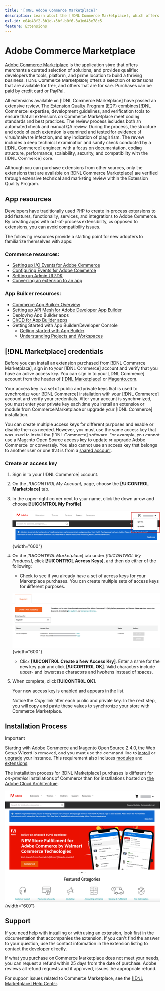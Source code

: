 ```yaml
---
title: '[!DNL Adobe Commerce Marketplace]'
description: Learn about the [!DNL Commerce Marketplace], which offers merchants a curated selection of solutions, and provides qualified developers the tools, platform, and prime location to build a thriving business.
exl-id: e04e48f2-3b1d-45bf-b0f6-3a1ed43e78c5
feature: Extensions
---
```

# Adobe Commerce Marketplace

[Adobe Commerce Marketplace][1] is the application store that offers merchants a curated selection of solutions, and provides qualified developers the tools, platform, and prime location to build a thriving business. [!DNL Commerce Marketplace] offers a selection of extensions that are available for free, and others that are for sale. Purchases can be paid by credit card or [PayPal][2].

All extensions available on [!DNL Commerce Marketplace] have passed an extensive review. The [Extension Quality Program][3] (EQP) combines [!DNL Commerce] expertise, development guidelines, and verification tools to ensure that all extensions on Commerce Marketplace meet coding standards and best practices. The review process includes both an automated check and manual QA review. During the process, the structure and code of each extension is examined and tested for evidence of virus/malware infection, and any indication of plagiarism. The review includes a deep technical examination and sanity check conducted by a [!DNL Commerce] engineer, with a focus on documentation, coding structure, performance, scalability, security, and compatibility with the [!DNL Commerce] core.

Although you can purchase extensions from other sources, only the extensions that are available on [!DNL Commerce Marketplace] are verified through extensive technical and marketing review within the Extension Quality Program.

## App resources

Developers have traditionally used PHP to create in-process extensions to add features, functionality, services, and integrations to Adobe Commerce. By creating apps with out-of-process extensibility, as opposed to extensions, you can avoid compatibility issues.

The following resources provide a starting point for new adopters to familiarize themselves with apps:

### Commerce resources:

-  [Setting up I/O Events for Adobe Commerce](https://developer.adobe.com/commerce/extensibility/events/)
-  [Configuring Events for Adobe Commerce](https://developer.adobe.com/commerce/extensibility/events/configure-commerce/)
-  [Setting up Admin UI SDK](https://developer.adobe.com/commerce/extensibility/admin-ui-sdk/)
-  [Converting an extension to an app](https://developer.adobe.com/commerce/extensibility/app-development/#how-do-i-port-an-extension-into-an-app)

### App Builder resources:

-  [Commerce App Builder Overview](https://developer.adobe.com/commerce/extensibility/app-development/)
-  [Setting up API Mesh for Adobe Developer App Builder](https://developer.adobe.com/graphql-mesh-gateway/gateway/getting-started/)
-  [Deploying App Builder apps](https://developer.adobe.com/app-builder/docs/guides/deployment/)
-  [CI/CD for App Builder apps](https://developer.adobe.com/app-builder/docs/guides/deployment/ci_cd_for_firefly_apps/)
-  Getting Started with App Builder/Developer Console
   -  [Getting started with App Builder](https://developer.adobe.com/app-builder/docs/getting_started/)
   -  [Understanding Projects and Workspaces](https://developer.adobe.com/app-builder/docs/resources/videos/exploring/projects-and-workspaces/)

## [!DNL Marketplace] credentials

Before you can install an extension purchased from [!DNL Commerce Marketplace], sign in to your [!DNL Commerce] account and verify that you have an active access key. You can sign in to your [!DNL Commerce] account from the header of [[!DNL Marketplace]][1] or [Magento.com][6].

Your access key is a set of public and private keys that is used to synchronize your [!DNL Commerce] installation with your [!DNL Commerce] account and verify your credentials. After your account is synchronized, you must enter your private key each time you install an extension or module from Commerce Marketplace or upgrade your [!DNL Commerce] installation.

You can create multiple access keys for different purposes and enable or disable them as needed. However, you must use the same access key that was used to install the [!DNL Commerce] software. For example, you cannot use a Magento Open Source access key to update or upgrade Adobe Commerce, or conversely. You also cannot use an access key that belongs to another user or one that is from a [shared account](commerce-account-share.md).

### Create an access key

1. Sign in to your [!DNL Commerce] account.

1. On the _[!UICONTROL My Account]_ page, choose the **[!UICONTROL Marketplace]** tab.

1. In the upper-right corner next to your name, click the down arrow and choose **[!UICONTROL My Profile]**.

    ![Your [!DNL Marketplace] profile](./assets/marketplace-profile.png){width="600"}

1. On the _[!UICONTROL Marketplace]_ tab under _[!UICONTROL My Products]_, click **[!UICONTROL Access Keys]**, and then do either of the following:

    - Check to see if you already have a set of access keys for your Marketplace purchases. You can create multiple sets of access keys for different purposes.

    ![Access Keys](./assets/access-keys.png){width="600"}

    - Click **[!UICONTROL Create a New Access Key]**. Enter a name for the new key pair and click **[!UICONTROL OK]**. Valid characters include upper- and lowercase characters and hyphens instead of spaces.

1. When complete, click **[!UICONTROL OK]**.

    Your new access key is enabled and appears in the list.

    Notice the _Copy_ link after each public and private key. In the next step, you will copy and paste these values to synchronize your store with Commerce Marketplace.

## Installation Process

>[!IMPORTANT]
>
>Starting with Adobe Commerce and Magento Open Source 2.4.0, the Web Setup Wizard is removed, and you must use the command line to [install](https://experienceleague.adobe.com/docs/commerce-operations/installation-guide/advanced.html) or [upgrade](https://experienceleague.adobe.com/docs/commerce-operations/upgrade-guide/implementation/perform-upgrade.html) your instance. This requirement also includes [modules](https://experienceleague.adobe.com/docs/commerce-operations/upgrade-guide/modules/upgrade.html) and [extensions](https://experienceleague.adobe.com/docs/commerce-operations/installation-guide/tutorials/extensions.html).

The installation process for [!DNL Marketplace] purchases is different for _on-premise_ installations of Commerce than for installations hosted on [the Adobe Cloud Architecture][4].

![Commerce Marketplace](./assets/marketplace.png){width="600"}

## Support

If you need help with installing or with using an extension, look first in the documentation that accompanies the extension. If you can't find the answer to your question, use the contact information in the extension listing to contact the developer directly.

If what you purchase on Commerce Marketplace does not meet your needs, you can request a refund within 25 days from the date of purchase. Adobe reviews all refund requests and if approved, issues the appropriate refund.

For support issues related to Commerce Marketplace, see the [[!DNL Marketplace] Help Center][5].

[1]: https://marketplace.magento.com/
[2]: https://www.paypal.com/us/home
[3]: https://developer.adobe.com/commerce/marketplace/guides/sellers/extension-quality-program/
[4]: https://www.adobe.com/commerce/magento/enterprise.html
[5]: https://marketplacesupport.magento.com/hc/en-us
[6]: https://business.adobe.com/products/magento/magento-commerce.html
